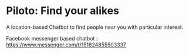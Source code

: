# Piloto: Find your alikes 
A location-based Chatbot to find people near you with particular interest.

Facebook messenger based chatbot : https://www.messenger.com/t/151824855503337
